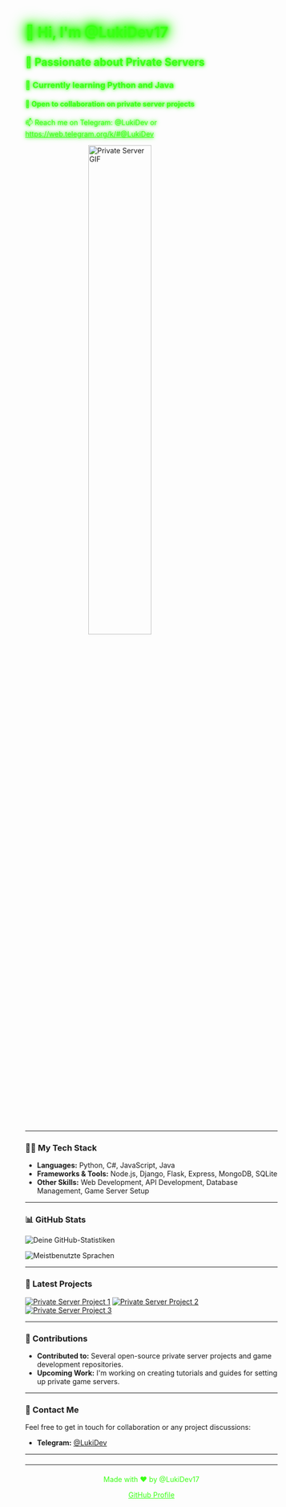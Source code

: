 <h1 style="color: #39ff14; text-shadow: 0 0 5px #39ff14, 0 0 10px #39ff14, 0 0 15px #39ff14, 0 0 20px #39ff14, 0 0 25px #39ff14, 0 0 30px #39ff14, 0 0 35px #39ff14;">👋 Hi, I'm @LukiDev17</h1>

<h2 style="color: #39ff14; text-shadow: 0 0 5px #39ff14, 0 0 10px #39ff14;">👀 Passionate about Private Servers</h2>

<h3 style="color: #39ff14; text-shadow: 0 0 5px #39ff14, 0 0 10px #39ff14;">🌱 Currently learning Python and Java</h3>

<h4 style="color: #39ff14; text-shadow: 0 0 5px #39ff14, 0 0 10px #39ff14;">💞️ Open to collaboration on private server projects</h4>

<p style="color: #39ff14; text-shadow: 0 0 5px #39ff14, 0 0 10px #39ff14;">📫 Reach me on Telegram: @LukiDev or <a href="https://web.telegram.org/k/#@LukiDev" style="color: #39ff14;">https://web.telegram.org/k/#@LukiDev</a></p>

<!-- First GIF -->
<img src="https://media.giphy.com/media/xTiTnqUxyWbsAXq7Ju/giphy.gif" alt="Private Server GIF" style="display: block; margin-left: auto; margin-right: auto; width: 50%;"/>

---

### 👨‍💻 My Tech Stack

- **Languages:** Python, C#, JavaScript, Java
- **Frameworks & Tools:** Node.js, Django, Flask, Express, MongoDB, SQLite
- **Other Skills:** Web Development, API Development, Database Management, Game Server Setup

---

### 📊 GitHub Stats

![Deine GitHub-Statistiken](https://github-readme-stats.vercel.app/api?username=LukiDev17&show_icons=true)

![Meistbenutzte Sprachen](https://github-readme-stats.vercel.app/api/top-langs/?username=LukiDev17&layout=compact&langs_count=10)

---

### 🚀 Latest Projects

[![Private Server Project 1](https://github-readme-stats.vercel.app/api/pin/?username=LukiDev17&repo=private-server-project-1)](https://github.com/LukiDev17/private-server-project-1)
[![Private Server Project 2](https://github-readme-stats.vercel.app/api/pin/?username=LukiDev17&repo=private-server-project-2)](https://github.com/LukiDev17/private-server-project-2)
[![Private Server Project 3](https://github-readme-stats.vercel.app/api/pin/?username=LukiDev17&repo=private-server-project-3)](https://github.com/LukiDev17/private-server-project-3)

---

### 🌟 Contributions

- **Contributed to:** Several open-source private server projects and game development repositories.
- **Upcoming Work:** I'm working on creating tutorials and guides for setting up private game servers.

---

### 📱 Contact Me

Feel free to get in touch for collaboration or any project discussions:
- **Telegram:** [@LukiDev](https://web.telegram.org/k/#@LukiDev)

---

<!-- Google Translate Widget -->
<div id="google_translate_element" style="margin-top: 20px;"></div>
<script type="text/javascript">
  function googleTranslateElementInit() {
    new google.translate.TranslateElement({
      pageLanguage: 'en',
      includedLanguages: 'en,de,es,fr,it,pt,ru',
      layout: google.translate.TranslateElement.InlineLayout.SIMPLE
    }, 'google_translate_element');
  }
</script>
<script type="text/javascript" src="https://translate.google.com/translate_a/element.js?cb=googleTranslateElementInit"></script>

---

<footer style="text-align: center; margin-top: 20px;">
  <p style="color: #39ff14;">Made with ❤️ by @LukiDev17</p>
  <p><a href="https://github.com/LukiDev17" style="color: #39ff14;">GitHub Profile</a></p>
</footer>

